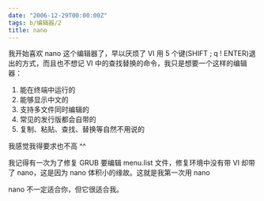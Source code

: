```yaml
---
date: "2006-12-29T00:00:00Z"
tags: b/编辑器/2
title: nano
---
```


我开始喜欢 nano 这个编辑器了，早以厌烦了 VI 用 5 个键(SHIFT ; q ! ENTER)退出的方式，而且也不想记 VI 中的查找替换的命令，我只是想要一个这样的编辑器：

1.  能在终端中运行的
2.  能够显示中文的
3.  支持多文件同时编辑的
4.  常见的发行版都会自带的
5.  复制、粘贴、查找、替换等自然不用说的

我感觉我得要求也不高 ^^

我记得有一次为了修复 GRUB 要编辑 menu.list 文件，修复环境中没有带 VI 却带了 nano，这是因为 nano 体积小的缘故。这就是我第一次用 nano

nano 不一定适合你，但它很适合我。
